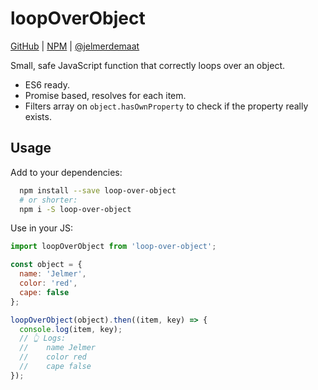 # loopOverObject
[GitHub](https://github.com/jelmerdemaat/loop-over-object) | [NPM](https://www.npmjs.com/package/loop-over-object) | [@jelmerdemaat](https://twitter.com/jelmerdemaat)

Small, safe JavaScript function that correctly loops over an object.

* ES6 ready.
* Promise based, resolves for each item.
* Filters array on `object.hasOwnProperty` to check if the property really exists.

## Usage
Add to your dependencies:

```sh
  npm install --save loop-over-object
  # or shorter:
  npm i -S loop-over-object
```

Use in your JS:

```js
import loopOverObject from 'loop-over-object';

const object = {
  name: 'Jelmer',
  color: 'red',
  cape: false
};

loopOverObject(object).then((item, key) => {
  console.log(item, key);
  // 👆 Logs:
  //    name Jelmer
  //    color red
  //    cape false
});
```
